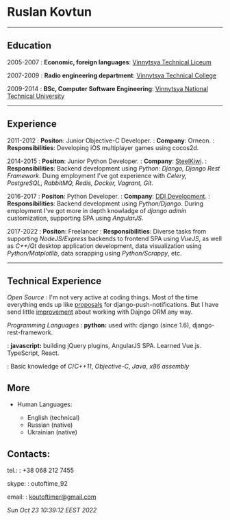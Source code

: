 # Ruslan Kovtun

---

## Education

2005-2007
:   **Economic, foreign languages**: [Vinnytsya Technical Liceum](https://vtl.in.ua/)

2007-2009
:   **Radio engineering department**: [Vinnytsya Technical College](https://vtc.vn.ua/article/show/?id=39)

2009-2014
:   **BSc, Computer Software Engineering**: [Vinnytsya National Technical University](https://initki.vntu.edu.ua/)

---

## Experience

2011-2012
:   **Positon**: Junior Objective-C Developer.
:   **Company**: Orneon.
:   **Responsibilities**: Developing iOS multiplayer games using cocos2d.

2014-2015
:   **Positon**: Junior Python Developer.
:   **Company**: [SteelKiwi](https://steelkiwi.com/).
:   **Responsibilities**: Backend development using _Python: Django, Django Rest Framework_.
Duing employment I've got experience with _Celery, PostgreSQL, RabbitMQ, Redis, Docker, Vagrant, Git_.

2016-2017
:   **Positon**: Python Developer.
:   **Company**: [DDI Development](https://ddi-dev.com/).
:   **Responsibilities**: Backend development using _Python/Django_. During employment I've got more in depth knowladge of _django admin_ customization, supporting SPA using _AngularJS_.

2017-2022
:   **Positon**: Freelancer
:   **Responsibilities**: Diverse tasks from supporting _NodeJS/Express_ backends to frontend SPA using _VueJS_, as well as _C++/Qt_ desktop application development, data visualization using _Python/Matplotlib_, data scrapping using _Python/Scrappy_, etc.

---

## Technical Experience

*Open Source*
:   I'm not very active at coding things. Most of the time everything ends up like
    [proposals][DPN-proposal] for django-push-notifications. But I have send little
    [improvement][DPN-improvement] about working with Dajngo ORM any way.

[DPN-proposal]: https://github.com/jazzband/django-push-notifications/issues?q=is%3Aissue+author%3Akoutoftimer+is%3Aclosed
[DPN-improvement]: https://github.com/jazzband/django-push-notifications/pull/231

*Programming Languages*
:   **python:** used with: django (since 1.6), django-rest-framework.

:   **javascript:** building jQuery plugins, AngularJS SPA. Learned Vue.js. TypeScript, React.

:   Basic knowledge of *C*/*C++11*, *Objective-C*, *Java*, *x86 assembly*

## More

* Human Languages:

     * English (technical)
     * Russian (native)
     * Ukrainian (native)

## Contacts:

tel.:
:   +38 068 212 7455

skype:
:   outoftime_92

email:
:   koutoftimer@gmail.com

_Sun Oct 23 10:39:12 EEST 2022_
